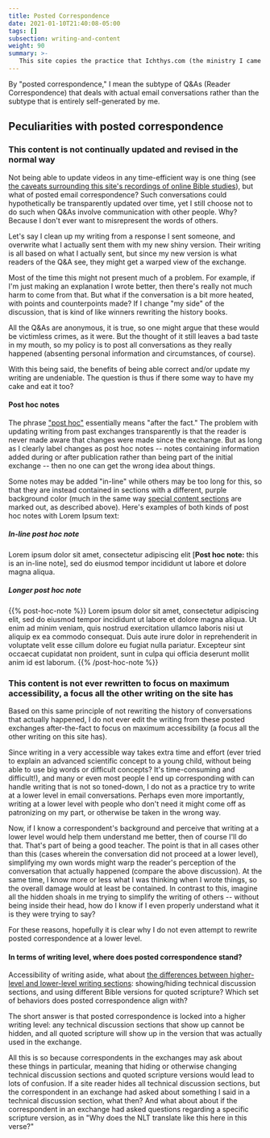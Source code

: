 ```yaml
---
title: Posted Correspondence
date: 2021-01-10T21:40:08-05:00
tags: []
subsection: writing-and-content
weight: 90
summary: >-
   This site copies the practice that Ichthys.com (the ministry I came up under) has of answering reader questions over email and then posting them once enough have accumulated. This page describes this concept of posted correspondence according to how my ministry does things.
---
```


By "posted correspondence," I mean the subtype of Q&As (Reader Correspondence) that deals with actual email conversations rather than the subtype that is entirely self-generated by me.

## Peculiarities with posted correspondence

### This content is not continually updated and revised in the normal way

Not being able to update videos in any time-efficient way is one thing (see [the caveats surrounding this site's recordings of online Bible studies](/site/recordings-of-online-bible-studies/#caveats-with-these-recordings-of-the-online-bible-studies)), but what of posted email correspondence? Such conversations could hypothetically be transparently updated over time, yet I still choose not to do such when Q&As involve communication with other people. Why? Because I don't ever want to misrepresent the words of others.

Let's say I clean up my writing from a response I sent someone, and overwrite what I actually sent them with my new shiny version. Their writing is all based on what I actually sent, but since my new version is what readers of the Q&A see, they might get a warped view of the exchange.

Most of the time this might not present much of a problem. For example, if I'm just making an explanation I wrote better, then there's really not much harm to come from that. But what if the conversation is a bit more heated, with points and counterpoints made? If I change "my side" of the discussion, that is kind of like winners rewriting the history books.

All the Q&As are anonymous, it is true, so one might argue that these would be victimless crimes, as it were. But the thought of it still leaves a bad taste in my mouth, so my policy is to post all conversations as they really happened (absenting personal information and circumstances, of course).

With this being said, the benefits of being able correct and/or update my writing are undeniable. The question is thus if there some way to have my cake and eat it too?

#### Post hoc notes

The phrase ["post hoc"](https://www.merriam-webster.com/dictionary/post%20hoc) essentially means "after the fact." The problem with updating writing from past exchanges transparently is that the reader is never made aware that changes were made since the exchange. But as long as I clearly label changes as post hoc notes -- notes containing information added during or after publication rather than being part of the initial exchange -- then no one can get the wrong idea about things.

Some notes may be added "in-line" while others may be too long for this, so that they are instead contained in sections with a different, purple background color (much in the same way [special content sections](/site/special-content-sections/) are marked out, as described above). Here's examples of both kinds of post hoc notes with Lorem Ipsum text:

##### In-line post hoc note

Lorem ipsum dolor sit amet, consectetur adipiscing elit [**Post hoc note:** this is an in-line note], sed do eiusmod tempor incididunt ut labore et dolore magna aliqua.

##### Longer post hoc note

{{% post-hoc-note %}}
Lorem ipsum dolor sit amet, consectetur adipiscing elit, sed do eiusmod tempor incididunt ut labore et dolore magna aliqua. Ut enim ad minim veniam, quis nostrud exercitation ullamco laboris nisi ut aliquip ex ea commodo consequat. Duis aute irure dolor in reprehenderit in voluptate velit esse cillum dolore eu fugiat nulla pariatur. Excepteur sint occaecat cupidatat non proident, sunt in culpa qui officia deserunt mollit anim id est laborum.
{{% /post-hoc-note %}}

### This content is not ever rewritten to focus on maximum accessibility, a focus all the other writing on the site has

Based on this same principle of not rewriting the history of conversations that actually happened, I do not ever edit the writing from these posted exchanges after-the-fact to focus on maximum accessibility (a focus all the other writing on this site has).

Since writing in a very accessible way takes extra time and effort (ever tried to explain an advanced scientific concept to a young child, without being able to use big words or difficult concepts? It's time-consuming and difficult!), and many or even most people I end up corresponding with can handle writing that is not so toned-down, I do not as a practice try to write at a lower level in email conversations. Perhaps even more importantly, writing at a lower level with people who don't need it might come off as patronizing on my part, or otherwise be taken in the wrong way.

Now, if I know a correspondent's background and perceive that writing at a lower level would help them understand me better, then of course I'll do that. That's part of being a good teacher. The point is that in all cases other than this (cases wherein the conversation did not proceed at a lower level), simplifying my own words might warp the reader's perception of the conversation that actually happened (compare the above discussion). At the same time, I know more or less what I was thinking when I wrote things, so the overall damage would at least be contained. In contrast to this, imagine all the hidden shoals in me trying to simplify the writing of others -- without being inside their head, how do I know if I even properly understand what it is they were trying to say?

For these reasons, hopefully it is clear why I do not even attempt to rewrite posted correspondence at a lower level.

#### In terms of writing level, where does posted correspondence stand?

Accessibility of writing aside, what about [the differences between higher-level and lower-level writing sections](/site/writing-level/#higher-and-lower-writing-levels-on-this-site): showing/hiding technical discussion sections, and using different Bible versions for quoted scripture? Which set of behaviors does posted correspondence align with?

The short answer is that posted correspondence is locked into a higher writing level: any technical discussion sections that show up cannot be hidden, and all quoted scripture will show up in the version that was actually used in the exchange.

All this is so because correspondents in the exchanges may ask about these things in particular, meaning that hiding or otherwise changing technical discussion sections and quoted scripture versions would lead to lots of confusion. If a site reader hides all technical discussion sections, but the correspondent in an exchange had asked about something I said in a technical discussion section, what then? And what about about if the correspondent in an exchange had asked questions regarding a specific scripture version, as in "Why does the NLT translate like this here in this verse?"
